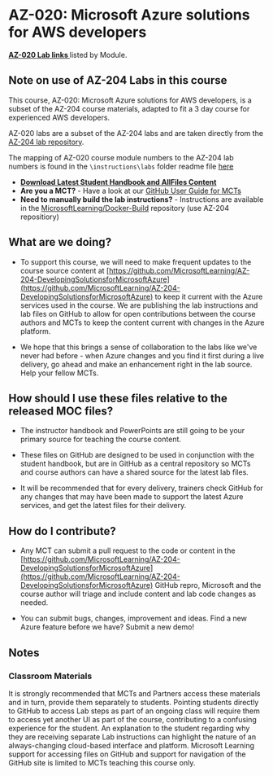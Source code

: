 # AZ-020: Microsoft Azure solutions for AWS developers

**[AZ-020 Lab links ](https://microsoftlearning.github.io/AZ-204-DevelopingSolutionsforMicrosoftAzure/aws/)** listed by Module.

## Note on use of AZ-204 Labs in this course

This course, AZ-020: Microsoft Azure solutions for AWS developers, is a subset of the AZ-204 course materials, adapted to fit a 3 day course for experienced AWS developers.

AZ-020 labs are a subset of the AZ-204 labs and are taken directly from the [AZ-204 lab repository](https://github.com/MicrosoftLearning/AZ-204-DevelopingSolutionsforMicrosoftAzure).

The mapping of AZ-020 course module numbers to the AZ-204 lab numbers is found in the `\instructions\labs` folder readme file [here](\\instructions\\labs\\readme.md)

- **[Download Latest Student Handbook and AllFiles Content](https://github.com/MicrosoftLearning/AZ-204-DevelopingSolutionsforMicrosoftAzure/releases)**
- **Are you a MCT?** - Have a look at our [GitHub User Guide for MCTs](https://microsoftlearning.github.io/MCT-User-Guide/)
- **Need to manually build the lab instructions?** - Instructions are available in the [MicrosoftLearning/Docker-Build](https://github.com/MicrosoftLearning/Docker-Build) repository (use AZ-204 repositiory)

## What are we doing?

- To support this course, we will need to make frequent updates to the course source content at [https://github.com/MicrosoftLearning/AZ-204-DevelopingSolutionsforMicrosoftAzure](https://github.com/MicrosoftLearning/AZ-204-DevelopingSolutionsforMicrosoftAzure) to keep it current with the Azure services used in the course.  We are publishing the lab instructions and lab files on GitHub to allow for open contributions between the course authors and MCTs to keep the content current with changes in the Azure platform.

- We hope that this brings a sense of collaboration to the labs like we've never had before - when Azure changes and you find it first during a live delivery, go ahead and make an enhancement right in the lab source.  Help your fellow MCTs.

## How should I use these files relative to the released MOC files?

- The instructor handbook and PowerPoints are still going to be your primary source for teaching the course content.

- These files on GitHub are designed to be used in conjunction with the student handbook, but are in GitHub as a central repository so MCTs and course authors can have a shared source for the latest lab files.

- It will be recommended that for every delivery, trainers check GitHub for any changes that may have been made to support the latest Azure services, and get the latest files for their delivery.

## How do I contribute?

- Any MCT can submit a pull request to the code or content in the [https://github.com/MicrosoftLearning/AZ-204-DevelopingSolutionsforMicrosoftAzure](https://github.com/MicrosoftLearning/AZ-204-DevelopingSolutionsforMicrosoftAzure) GitHub repro, Microsoft and the course author will triage and include content and lab code changes as needed.

- You can submit bugs, changes, improvement and ideas.  Find a new Azure feature before we have?  Submit a new demo!

## Notes

### Classroom Materials

It is strongly recommended that MCTs and Partners access these materials and in turn, provide them separately to students.  Pointing students directly to GitHub to access Lab steps as part of an ongoing class will require them to access yet another UI as part of the course, contributing to a confusing experience for the student. An explanation to the student regarding why they are receiving separate Lab instructions can highlight the nature of an always-changing cloud-based interface and platform. Microsoft Learning support for accessing files on GitHub and support for navigation of the GitHub site is limited to MCTs teaching this course only.
